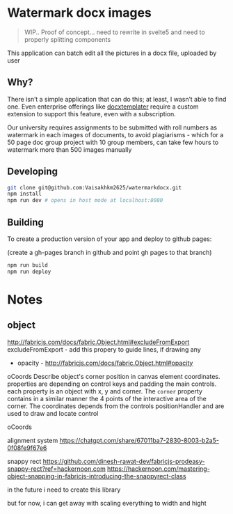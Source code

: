 # Watermark docx images

> WIP.. Proof of concept... 
> need to rewrite in svelte5 and need to properly splitting components

This application can batch edit all the pictures in a docx file, uploaded by user

## Why?

There isn’t a simple application that can do this; at least, I wasn’t able to find one. Even enterprise offerings like [docxtemplater](docxtemplater.com) require a custom extension to support this feature, even with a subscription.

Our university requires assignments to be submitted with roll numbers as watermark in each images of documents, to avoid plagiarisms - which for a 50 page doc group project with 10 group members, can take few hours to watermark more than 500 images manually



## Developing

```bash
git clone git@github.com:Vaisakhkm2625/watermarkdocx.git
npm install
npm run dev # opens in host mode at localhost:8080
```

## Building

To create a production version of your app and deploy to github pages:

(create a gh-pages branch in github and point gh pages to that branch)
```bash
npm run build
npm run deploy
```

# Notes

## object
http://fabricjs.com/docs/fabric.Object.html#excludeFromExport
excludeFromExport - add this propery to guide lines, if drawing any

- opacity  - http://fabricjs.com/docs/fabric.Object.html#opacity


oCoords
Describe object's corner position in canvas element coordinates. properties are depending on control keys and padding the main controls. each property is an object with x, y and corner. The `corner` property contains in a similar manner the 4 points of the interactive area of the corner. The coordinates depends from the controls positionHandler and are used to draw and locate control



oCoords


alignment system
https://chatgpt.com/share/67011ba7-2830-8003-b2a5-0f08fe9f67e6

snappy rect
https://github.com/dinesh-rawat-dev/fabricjs-prodeasy-snappy-rect?ref=hackernoon.com
https://hackernoon.com/mastering-object-snapping-in-fabricjs-introducing-the-snappyrect-class


in the future i need to create this library

but for now, i can get away with scaling everything to width and hight
